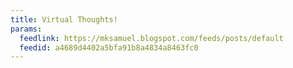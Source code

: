 ```yaml
---
title: Virtual Thoughts!
params:
  feedlink: https://mksamuel.blogspot.com/feeds/posts/default
  feedid: a4689d4402a5bfa91b8a4834a8463fc0
---
```


